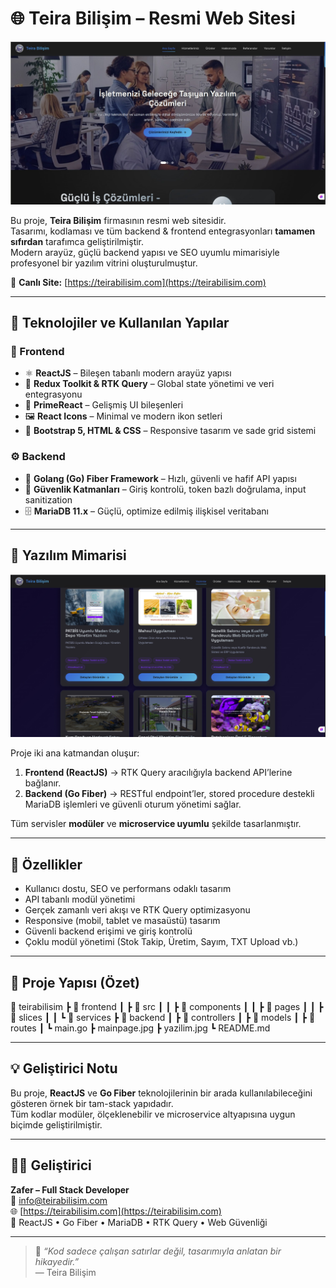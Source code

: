 # 🌐 Teira Bilişim – Resmi Web Sitesi

![Teira Bilişim Ana Sayfa](./mainpage.jpg)

Bu proje, **Teira Bilişim** firmasının resmi web sitesidir.  
Tasarımı, kodlaması ve tüm backend & frontend entegrasyonları **tamamen sıfırdan** tarafımca geliştirilmiştir.  
Modern arayüz, güçlü backend yapısı ve SEO uyumlu mimarisiyle profesyonel bir yazılım vitrini oluşturulmuştur.

🔗 **Canlı Site:** [https://teirabilisim.com](https://teirabilisim.com)

---

## 🧩 Teknolojiler ve Kullanılan Yapılar

### 🎨 Frontend
- ⚛️ **ReactJS** – Bileşen tabanlı modern arayüz yapısı  
- 🧠 **Redux Toolkit & RTK Query** – Global state yönetimi ve veri entegrasyonu  
- 💠 **PrimeReact** – Gelişmiş UI bileşenleri  
- 🖼️ **React Icons** – Minimal ve modern ikon setleri  
- 🧩 **Bootstrap 5, HTML & CSS** – Responsive tasarım ve sade grid sistemi  

### ⚙️ Backend
- 🚀 **Golang (Go) Fiber Framework** – Hızlı, güvenli ve hafif API yapısı  
- 🧰 **Güvenlik Katmanları** – Giriş kontrolü, token bazlı doğrulama, input sanitization  
- 🗄️ **MariaDB 11.x** – Güçlü, optimize edilmiş ilişkisel veritabanı  

---

## 🧠 Yazılım Mimarisi

![Yazılım Altyapısı](./yazilim.jpg)

Proje iki ana katmandan oluşur:
1. **Frontend (ReactJS)** → RTK Query aracılığıyla backend API’lerine bağlanır.  
2. **Backend (Go Fiber)** → RESTful endpoint’ler, stored procedure destekli MariaDB işlemleri ve güvenli oturum yönetimi sağlar.  

Tüm servisler **modüler** ve **microservice uyumlu** şekilde tasarlanmıştır.

---

## 🚀 Özellikler
- Kullanıcı dostu, SEO ve performans odaklı tasarım  
- API tabanlı modül yönetimi  
- Gerçek zamanlı veri akışı ve RTK Query optimizasyonu  
- Responsive (mobil, tablet ve masaüstü) tasarım  
- Güvenli backend erişimi ve giriş kontrolü  
- Çoklu modül yönetimi (Stok Takip, Üretim, Sayım, TXT Upload vb.)  

---

## 📂 Proje Yapısı (Özet)

📁 teirabilisim
┣ 📁 frontend
┃ ┣ 📂 src
┃ ┃ ┣ 📂 components
┃ ┃ ┣ 📂 pages
┃ ┃ ┣ 📂 slices
┃ ┃ ┗ 📂 services
┣ 📁 backend
┃ ┣ 📂 controllers
┃ ┣ 📂 models
┃ ┣ 📂 routes
┃ ┗ main.go
┣ mainpage.jpg
┣ yazilim.jpg
┗ README.md

---

## 💡 Geliştirici Notu
Bu proje, **ReactJS** ve **Go Fiber** teknolojilerinin bir arada kullanılabileceğini gösteren örnek bir tam-stack yapıdadır.  
Tüm kodlar modüler, ölçeklenebilir ve microservice altyapısına uygun biçimde geliştirilmiştir.

---

## 🧑‍💻 Geliştirici
**Zafer – Full Stack Developer**  
📧 [info@teirabilisim.com](mailto:info@teirabilisim.com)  
🌐 [https://teirabilisim.com](https://teirabilisim.com)  
💼 ReactJS • Go Fiber • MariaDB • RTK Query • Web Güvenliği  

---

> 💬 *“Kod sadece çalışan satırlar değil, tasarımıyla anlatan bir hikayedir.”*  
> — Teira Bilişim
